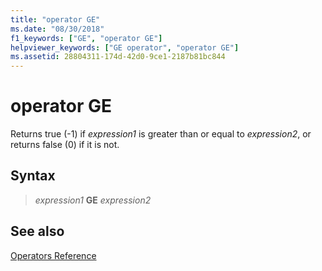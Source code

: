 ```yaml
---
title: "operator GE"
ms.date: "08/30/2018"
f1_keywords: ["GE", "operator GE"]
helpviewer_keywords: ["GE operator", "operator GE"]
ms.assetid: 28804311-174d-42d0-9ce1-2187b81bc844
---
```

# operator GE

Returns true (-1) if *expression1* is greater than or equal to *expression2*, or returns false (0) if it is not.

## Syntax

> *expression1* **GE** *expression2*

## See also

[Operators Reference](../../assembler/masm/operators-reference.md)<br/>